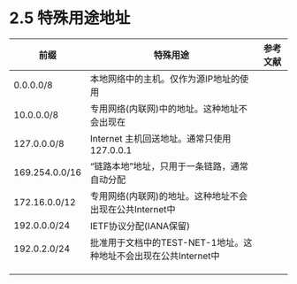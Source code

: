 # 2.5 特殊用途地址

| 前缀           | 特殊用途                                                         | 参考文献 |
| -------------- | ---------------------------------------------------------------- | -------- |
| 0.0.0.0/8      | 本地网络中的主机。仅作为源IP地址的使用                           |          |
| 10.0.0.0/8     | 专用网络(内联网)中的地址。这种地址不会出现在                     |          |
| 127.0.0.0/8    | Internet 主机回送地址。通常只使用127.0.0.1                       |          |
| 169.254.0.0/16 | “链路本地”地址，只用于一条链路，通常自动分配                   |          |
| 172.16.0.0/12  | 专用网络(内联网)的地址。这种地址不会出现在公共Internet中         |          |
| 192.0.0.0/24   | IETF协议分配(IANA保留)                                           |          |
| 192.0.2.0/24   | 批准用于文档中的TEST-NET-1地址。这种地址不会出现在公共Internet中 |          |
|                |                                                                  |          |
|                |                                                                  |          |
|                |                                                                  |          |
